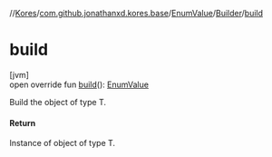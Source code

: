 //[Kores](../../../../index.md)/[com.github.jonathanxd.kores.base](../../index.md)/[EnumValue](../index.md)/[Builder](index.md)/[build](build.md)

# build

[jvm]\
open override fun [build](build.md)(): [EnumValue](../index.md)

Build the object of type T.

#### Return

Instance of object of type T.
